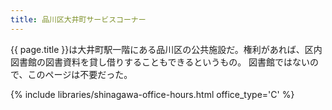 ```yaml
---
title: 品川区大井町サービスコーナー
---
```


{{ page.title }}は大井町駅一階にある品川区の公共施設だ。権利があれば、区内図書館の図書資料を貸し借りすることもできるというもの。
図書館ではないので、このページは不要だった。

{% include libraries/shinagawa-office-hours.html office_type='C' %}
